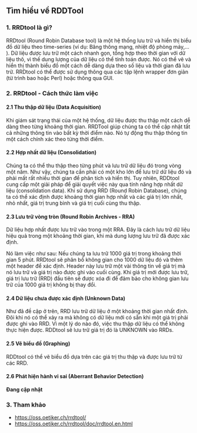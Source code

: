 ## Tìm hiểu về RDDTool

### 1. RRDtool là gì?

RRDtool (Round Robin Database tool) là một hệ thống lưu trữ và hiển thị biểu đồ dữ liệu theo time-series (ví dụ: Băng thông mạng, nhiệt độ phòng máy,... ). Dữ liệu được lưu trữ một cách nhanh gọn, tổng hợp theo thời gian với dữ liệu thô, vì thế dung lượng của dữ liệu có thể tính toán được.  Nó có thể vẽ và hiển thị thành biểu đồ một cách dễ dàng dựa theo số liệu và thời gian đã lưu trữ. RRDtool có thể được sử dụng thông qua các tập lệnh wrapper đơn giản (từ trình bao hoặc Perl) hoặc thông qua GUI. 

### 2. RRDtool - Cách thức làm việc

#### 2.1 Thu thập dữ liệu (Data Acquisition)

Khi giám sát trạng thái của một hệ thống, dữ liệu được thu thập một cách dễ dàng theo từng khoảng thời gian. RRDTool giúp chúng ta có thể cập nhật tất cả những thông tin vào bất kỳ thời điểm nào. Nó tự động thu thập thông tin một cách chính xác theo từng thời điểm.

#### 2.2 Hợp nhất dữ liệu (Consolidation)

Chúng ta có thể thu thập theo từng phút và lưu trữ dữ liệu đó trong vòng một năm. Như vậy, chúng ta cần phải có một kho lớn để lưu trữ dữ liệu đó và phải mất rất nhiều thời gian để phân tích và hiển thị. Tuy nhiên, RDDtool cung cấp một giải pháp để giải quyết việc này qua tính năng hợp nhất dữ liệu (consolidation data). Khi sử dụng RRD (Round Robin Database), chúng ta có thể xác định được khoảng thời gian hợp nhất và các giá trị lớn nhất, nhỏ nhất, giá trị trung bình và giá trị cuối cùng thu thập.

#### 2.3 Lưu trữ vòng tròn (Round Robin Archives - RRA)

Dữ liệu hợp nhất được lưu trữ vào trong một RRA. Đây là cách lưu trữ dữ liệu hiệu quả trong một khoảng thời gian, khi mà dung lượng lưu trữ đã được xác định.

Nó làm việc như sau: Nếu chúng ta lưu trữ 1000 giá trị trong khoảng thời gian 5 phút. RRDtool sẽ phân bổ không gian cho 1000 dữ liệu đó và thêm một header để xác định. Header này lưu trữ một vài thông tin về giá trị mà nó lưu trữ và giá trị nào được ghi vào cuối cùng. Khi giá trị mới được lưu trữ, giá trị lưu trữ (RRD) đầu tiên sẽ được xóa đi để đảm bảo cho không gian lưu trữ của 1000 giá trị không bị thay đổi.

#### 2.4 Dữ liệu chưa được xác định (Unknown Data)

Như đã đề cập ở trên, RRD lưu trữ dữ liệu ở một khoảng thời gian nhất định. Đôi khi nó có thể xảy ra mà không có dữ liệu mới có sẵn khi một giá trị phải được ghi vào RRD. Vì một lý do nào đó, việc thu thập dữ liệu có thể không thực hiện được. RDDtool sẽ lưu trữ giá trị đó là UNKNOWN vào RRDs.

#### 2.5 Vẽ biểu đồ (Graphing)

RDDtool có thể vẽ biểu đồ dựa trên các giá trị thu thập và được lưu trữ từ các RRD.

#### 2.6 Phát hiện hành vi sai (Aberrant Behavior Detection)

**Đang cập nhật**

### 3. Tham khảo

- https://oss.oetiker.ch/rrdtool/
- https://oss.oetiker.ch/rrdtool/doc/rrdtool.en.html